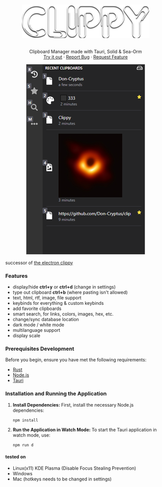 <p align="center">
  <a href="https://github.com/0-don/clippy">
    <img src="public/clippy2.png" alt="Logo" width=400 />
  </a>
  <p align="center">
    <br />
    Clipboard Manager made with Tauri, Solid & Sea-Orm
    <br />
    <a href="https://github.com/0-don/clippy/releases/latest">Try it out</a>
    ·
    <a href="https://github.com/0-don/clippy/issues">Report Bug</a>
    ·
    <a href="https://github.com/0-don/clippy/issues">Request Feature</a>
    <br />
  </p>
  <p align="center">
    <img src="public/clippy-showcase.webp" alt="Logo" >
  </p>
</p>

successor of [the electron clippy](https://github.com/0-don/clippy-ts)

### Features

- display/hide **ctrl+y** or **ctrl+d** (change in settings)
- type out clipboard **ctrl+b** (where pasting isn't allowed)
- text, html, rtf, image, file support
- keybinds for everything & custom keybinds
- add favorite clipboards
- smart search, for links, colors, images, hex, etc.
- change/sync database location
- dark mode / white mode
- multilanguage support
- display scale

### Prerequisites Development

Before you begin, ensure you have met the following requirements:

- [Rust](https://www.rust-lang.org/tools/install)
- [Node.js](https://nodejs.org/en/download/)
- [Tauri](https://tauri.app/v1/guides/getting-started/prerequisites/)

### Installation and Running the Application

1. **Install Dependencies:**
   First, install the necessary Node.js dependencies:

   ```bash
   npm install
   ```

2. **Run the Application in Watch Mode:**
   To start the Tauri application in watch mode, use:
   ```bash
   npm run d
   ```

#### tested on

- Linux(x11) KDE Plasma (Disable Focus Stealing Prevention)
- Windows
- Mac (hotkeys needs to be changed in settings)

<!-- DEBIAN GNOME X11 -->
<!-- su - -->
<!-- usermod -aG sudo don -->
<!-- echo "disable wayland" && sudo nano /etc/gdm3/daemon.conf -->
<!-- sudo apt install ./clippy_1.3.0_amd64.deb -->
<!-- sudo apt install pkg-config libglib2.0-dev libwebkit2gtk-4.1-dev libgtk-3-dev libxdo-dev libayatana-appindicator3-dev librsvg2-dev -->

<!-- OPENSUSE KDE X11 -->
<!-- sudo zypper --non-interactive install -t pattern devel_basis && sudo zypper --non-interactive install glib2-devel webkit2gtk3-devel gtk3-devel libopenssl-devel xdotool-devel libayatana-appindicator3-1 libayatana-appindicator3-devel -->
<!-- sudo zypper install ./clippy-1.3.0-1.x86_64.rpm -->

<!-- ENDEVOUROS KDE X11 -->
<!-- sudo pacman -U clippy-bin-1.3.0-1-x86_64.pkg.tar.zst -->

<!-- git reset --hard origin/master -->
